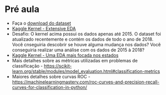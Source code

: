 # Pré aula

 - Faça o [download do dataset](https://drive.google.com/file/d/1ZkQPv2S4BSc-9ydw6LKHj-FMzSpi8EpH/view?usp=sharing)
 - [Kaggle Kernel - Extensive EDA](https://www.kaggle.com/kabure/lending-club-extensive-eda)
 - Desafio: O kernel acima possui os dados apenas até 2015. O dataset foi atualizado recentemente e contém os dados de todo o ano de 2018. Você cnseguiria descobrir se houve alguma mudança nos dados? Você conseguiria realizar uma análise com os dados de 2015 à 2018?
 - [Kaggle Kernel - Uma EDA mais focada nos estados](https://www.kaggle.com/janiobachmann/lending-club-risk-analysis-and-metrics)
 - Mais detalhes sobre as métricas utilizadas em problemas de classificação - https://scikit-learn.org/stable/modules/model_evaluation.html#classification-metrics
 - Maiores detalhes sobre curvas ROC - https://machinelearningmastery.com/roc-curves-and-precision-recall-curves-for-classification-in-python/
